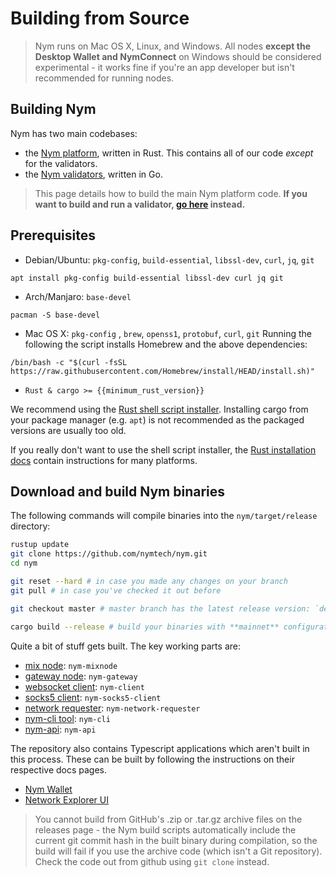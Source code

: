 # Building from Source

> Nym runs on Mac OS X, Linux, and Windows. All nodes **except the Desktop Wallet and NymConnect** on Windows should be considered experimental - it works fine if you're an app developer but isn't recommended for running nodes.

## Building Nym
Nym has two main codebases:

- the [Nym platform](https://github.com/nymtech/nym), written in Rust. This contains all of our code _except_ for the validators.
- the [Nym validators](https://github.com/nymtech/nyxd), written in Go.

> This page details how to build the main Nym platform code. **If you want to build and run a validator, [go here](../nodes/validator.md) instead.**

## Prerequisites
- Debian/Ubuntu: `pkg-config`, `build-essential`, `libssl-dev`, `curl`, `jq`, `git`

```
apt install pkg-config build-essential libssl-dev curl jq git
```

- Arch/Manjaro: `base-devel`

```
pacman -S base-devel
```

- Mac OS X: `pkg-config` , `brew`, `openss1`, `protobuf`, `curl`, `git`
Running the following the script installs Homebrew and the above dependencies:

```
/bin/bash -c "$(curl -fsSL https://raw.githubusercontent.com/Homebrew/install/HEAD/install.sh)"
```

- `Rust & cargo >= {{minimum_rust_version}}`

We recommend using the [Rust shell script installer](https://www.rust-lang.org/tools/install). Installing cargo from your package manager (e.g. `apt`) is not recommended as the packaged versions are usually too old.

If you really don't want to use the shell script installer, the [Rust installation docs](https://forge.rust-lang.org/infra/other-installation-methods.html) contain instructions for many platforms.

## Download and build Nym binaries
The following commands will compile binaries into the `nym/target/release` directory:

```sh
rustup update
git clone https://github.com/nymtech/nym.git
cd nym

git reset --hard # in case you made any changes on your branch
git pull # in case you've checked it out before

git checkout master # master branch has the latest release version: `develop` will most likely be incompatible with deployed public networks

cargo build --release # build your binaries with **mainnet** configuration
```

Quite a bit of stuff gets built. The key working parts are:

* [mix node](../nodes/mixnode.md): `nym-mixnode`
* [gateway node](../nodes/gateway.md): `nym-gateway`
* [websocket client](https://nymtech.net/developers/clients/websocket-client.md): `nym-client`
* [socks5 client](https://nymtech.net/developers/clients/socks5-client.md): `nym-socks5-client`
* [network requester](../nodes/network-requester.md): `nym-network-requester`
* [nym-cli tool](../tools/nym-cli.md): `nym-cli`
* [nym-api](https://nymtech.net/operators/nodes/nym-api.html): `nym-api`

[//]: # (* [nymvisor]&#40;https://nymtech.net/operators/nodes/nymvisor-upgrade.html&#41;: `nymvisor`)

The repository also contains Typescript applications which aren't built in this process. These can be built by following the instructions on their respective docs pages.
* [Nym Wallet](../wallet/desktop-wallet.md)
* [Network Explorer UI](../explorers/mixnet-explorer.md)

> You cannot build from GitHub's .zip or .tar.gz archive files on the releases page - the Nym build scripts automatically include the current git commit hash in the built binary during compilation, so the build will fail if you use the archive code (which isn't a Git repository). Check the code out from github using `git clone` instead.
